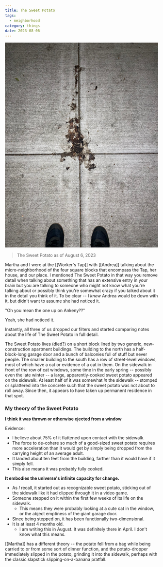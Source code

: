 ```yaml
---
title: The Sweet Potato
tags:
  - neighborhood
category: things
date: 2023-08-06
---
```



![A washed out photo taken at night of a very old dark smear of something organic on the sidewalk with the photographer's two feet just visible in the bottom of the frame.](/assets/notes/the-sweet-potato-aug-6-2023.jpeg)
> The Sweet Potato as of August 6, 2023

Martha and I were at the [[Worker's Tap]] with [[Andrea]] talking about the micro-neighborhood of the four square blocks that encompass the Tap, her house, and our place. I mentioned The Sweet Potato in that way you remove detail when talking about something that has an extensive entry in your brain but you are talking to someone who might not know what you're talking about or possibly think you're somewhat crazy if you talked about it in the detail you think of it. To be clear -- I *knew* Andrea would be down with it, but didn't want to assume she had noticed it.

"Oh you mean the one up on Ankeny??"

Yeah, she had noticed it.

Instantly, all three of us dropped our filters and started comparing notes about the life of The Sweet Potato in full detail.

The Sweet Potato lives (died?) on a short block lined by two generic, new-construction apartment buildings. The building to the north has a half-block-long garage door and a bunch of balconies full of stuff but never people. The smaller building to the south has a row of street-level windows, most of which have a cat or evidence of a cat in them. On the sidewalk in front of the row of cat windows, some time in the early spring -- possibly even the late winter -- a large, apparently-cooked sweet potato appeared on the sidewalk. At least half of it was somewhat *in* the sidewalk -- stomped or splattered into the concrete such that the sweet potato was not about to roll away. Since then, it appears to have taken up permanent residence in that spot.


### My theory of the Sweet Potato


**I think it was thrown or otherwise ejected from a window**

Evidence:
- I believe about 75% of it flattened upon contact with the sidewalk.
- The force to de-cohere so much of a good-sized sweet potato requires more acceleration than it would get by simply being dropped from the carrying height of an average adult.
- It landed about ten feet from the building, farther than it would have if it simply fell.
- This also means it was probably fully cooked.

**It embodies the universe's infinite capacity for change.**

- As *I* recall, it started out as recognizable sweet potato, sticking out of the sidewalk like it had clipped through it in a video game.
- Someone stepped on it within the first few weeks of its life on the sidewalk.
	- This means they were probably looking at a cute cat in the window, or the abject  emptiness of the giant garage door.
- Since being stepped on, it has been functionally two-dimensional.
- It is at least 4 months old.
	- I am writing this in August. It was definitely there in April. I don't know what this means.

[[Martha]] has a different theory -- the potato fell from a bag while being carried to or from some sort of dinner function, and the potato-dropper immediately slipped in the potato, grinding it into the sidewalk, perhaps with the classic slapstick slipping-on-a-banana pratfall.


